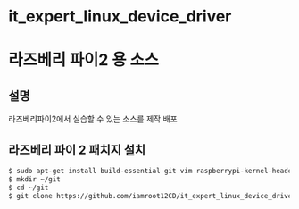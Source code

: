 # it_expert_linux_device_driver

# 라즈베리 파이2 용 소스
## 설명
 라즈베리파이2에서 실습할 수 있는 소스를 제작 배포

## 라즈베리 파이 2 패치지 설치
```sh
$ sudo apt-get install build-essential git vim raspberrypi-kernel-headers
$ mkdir ~/git
$ cd ~/git
$ git clone https://github.com/iamroot12CD/it_expert_linux_device_driver
```
